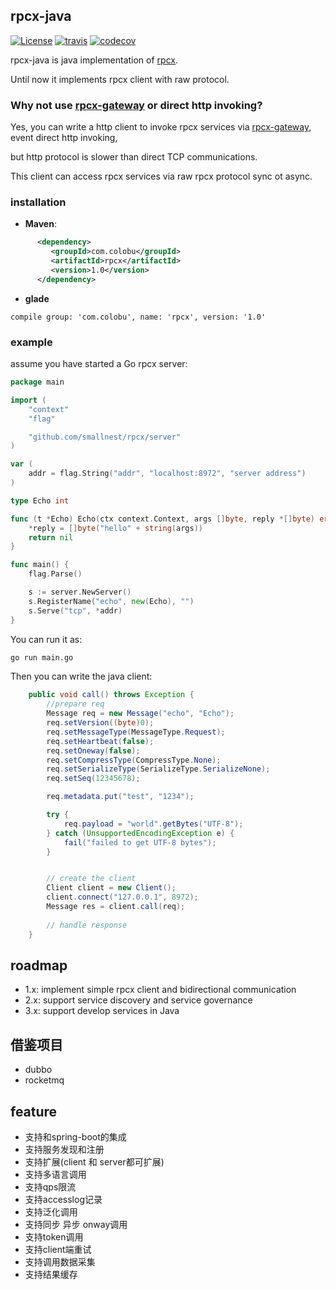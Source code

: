 ## rpcx-java

[![License](https://img.shields.io/:license-apache%202-blue.svg)](https://opensource.org/licenses/Apache-2.0)  [![travis](https://travis-ci.org/smallnest/rpcx-java.svg?branch=master)](https://travis-ci.org/smallnest/rpcx-java) [![codecov](https://codecov.io/gh/smallnest/rpcx-java/branch/master/graph/badge.svg)](https://codecov.io/gh/smallnest/rpcx-java)


rpcx-java is java implementation of [rpcx](https://github.com/smallnest/rpcx).

Until now it implements rpcx client with raw protocol.


### Why not use [rpcx-gateway](https://github.com/rpcx-ecosystem/rpcx-gateway) or direct http invoking?

Yes, you can write a http client to invoke rpcx services via [rpcx-gateway](https://github.com/rpcx-ecosystem/rpcx-gateway), event direct http invoking,

but http protocol is slower than direct TCP communications.

This client can access rpcx services via raw rpcx protocol sync ot async.

### installation

- **Maven**:
```xml
      <dependency>
         <groupId>com.colobu</groupId>
         <artifactId>rpcx</artifactId>
         <version>1.0</version>
      </dependency>
```

- **glade**
```
compile group: 'com.colobu', name: 'rpcx', version: '1.0'
```

### example
assume you have started a Go rpcx server:
```go
package main

import (
	"context"
	"flag"

	"github.com/smallnest/rpcx/server"
)

var (
	addr = flag.String("addr", "localhost:8972", "server address")
)

type Echo int

func (t *Echo) Echo(ctx context.Context, args []byte, reply *[]byte) error {
	*reply = []byte("hello" + string(args))
	return nil
}

func main() {
	flag.Parse()

	s := server.NewServer()
	s.RegisterName("echo", new(Echo), "")
	s.Serve("tcp", *addr)
}

```

You can run it as:
```sh
go run main.go
```

Then you can write the java client:

```java
    public void call() throws Exception {
        //prepare req
        Message req = new Message("echo", "Echo");
        req.setVersion((byte)0);
        req.setMessageType(MessageType.Request);
        req.setHeartbeat(false);
        req.setOneway(false);
        req.setCompressType(CompressType.None);
        req.setSerializeType(SerializeType.SerializeNone);
        req.setSeq(12345678);

        req.metadata.put("test", "1234");

        try {
            req.payload = "world".getBytes("UTF-8");
        } catch (UnsupportedEncodingException e) {
            fail("failed to get UTF-8 bytes");
        }


        // create the client
        Client client = new Client();
        client.connect("127.0.0.1", 8972);
        Message res = client.call(req);
        
        // handle response
    }
```


## roadmap

- 1.x: implement simple rpcx client and bidirectional communication
- 2.x: support service discovery and service governance
- 3.x: support develop services in Java


## 借鉴项目
- dubbo
- rocketmq

## feature
- 支持和spring-boot的集成
- 支持服务发现和注册
- 支持扩展(client 和 server都可扩展)
- 支持多语言调用
- 支持qps限流
- 支持accesslog记录
- 支持泛化调用
- 支持同步 异步 onway调用
- 支持token调用
- 支持client端重试
- 支持调用数据采集
- 支持结果缓存
